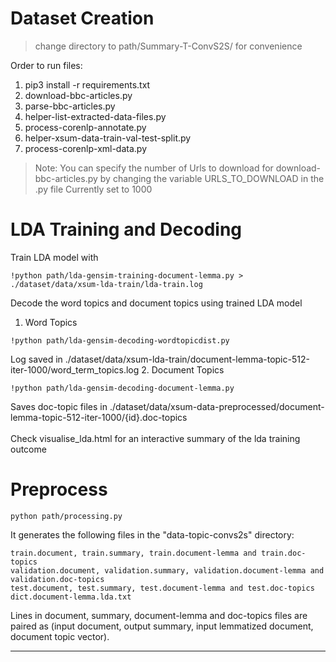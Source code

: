 # Dataset Creation

> change directory to path/Summary-T-ConvS2S/ for convenience 

Order to run files:

1. pip3 install -r requirements.txt
2. download-bbc-articles.py
3. parse-bbc-articles.py
4. helper-list-extracted-data-files.py
5. process-corenlp-annotate.py
6. helper-xsum-data-train-val-test-split.py
7. process-corenlp-xml-data.py

> Note: You can specify the number of Urls to download for download-bbc-articles.py by changing the variable URLS_TO_DOWNLOAD in the .py file 
> Currently set to 1000

# LDA Training and Decoding

Train LDA model with 
```
!python path/lda-gensim-training-document-lemma.py > ./dataset/data/xsum-lda-train/lda-train.log
```
Decode the word topics and document topics using trained LDA model
1. Word Topics
```
!python path/lda-gensim-decoding-wordtopicdist.py 
```
Log saved in ./dataset/data/xsum-lda-train/document-lemma-topic-512-iter-1000/word_term_topics.log
2. Document Topics 
```
!python path/lda-gensim-decoding-document-lemma.py
```
Saves doc-topic files in ./dataset/data/xsum-data-preprocessed/document-lemma-topic-512-iter-1000/{id}.doc-topics
<br><br>
Check visualise_lda.html for an interactive summary of the lda training outcome 

# Preprocess 

```
python path/processing.py
```
It generates the following files in the "data-topic-convs2s" directory:

```
train.document, train.summary, train.document-lemma and train.doc-topics
validation.document, validation.summary, validation.document-lemma and validation.doc-topics
test.document, test.summary, test.document-lemma and test.doc-topics
dict.document-lemma.lda.txt
```
Lines in document, summary, document-lemma and doc-topics files are paired as (input document, output summary, input lemmatized document, document topic vector).

<hr>
